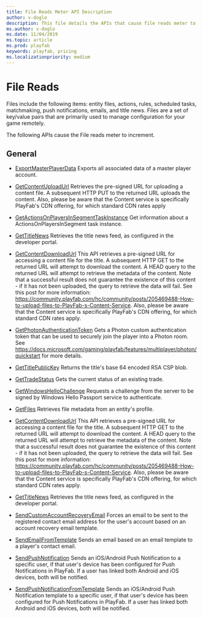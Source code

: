 ```yaml
---
title: File Reads Meter API Description
author: v-doglo
description: This file details the APIs that cause file reads meter to increment.
ms.author: v-doglo
ms.date: 11/04/2019
ms.topic: article
ms.prod: playfab
keywords: playfab, pricing
ms.localizationpriority: medium
---
```


# File Reads

Files include the following items: entity files, actions, rules, scheduled tasks, matchmaking, push notifications, emails, and title news. Files are a set of key/value pairs that are primarily used to manage configuration for your game remotely.

The following APIs cause the File reads meter to increment.

## General

- [ExportMasterPlayerData](https://docs.microsoft.com/rest/api/playfab/admin/account-management/exportmasterplayerdata?view=playfab-rest)
    Exports all associated data of a master player account.

- [GetContentUploadUrl](https://docs.microsoft.com/rest/api/playfab/admin/content/getcontentuploadurl?view=playfab-rest)
    Retrieves the pre-signed URL for uploading a content file. A subsequent HTTP PUT to the returned URL uploads the content. Also, please be aware that the Content service is specifically PlayFab's CDN offering, for which standard CDN rates apply

- [GetActionsOnPlayersInSegmentTaskInstance](https://docs.microsoft.com/rest/api/playfab/admin/scheduledtask/getactionsonplayersinsegmenttaskinstance?view=playfab-rest)
    Get information about a ActionsOnPlayersInSegment task instance.

- [GetTitleNews](https://docs.microsoft.com/rest/api/playfab/client/title-wide-data-management/gettitlenews?view=playfab-rest)
    Retrieves the title news feed, as configured in the developer portal.

- [GetContentDownloadUrl](https://docs.microsoft.com/rest/api/playfab/client/content/getcontentdownloadurl?view=playfab-rest)
    This API retrieves a pre-signed URL for accessing a content file for the title. A subsequent HTTP GET to the returned URL will attempt to download the content. A HEAD query to the returned URL will attempt to retrieve the metadata of the content. Note that a successful result does not guarantee the existence of this content - if it has not been uploaded, the query to retrieve the data will fail. See this post for more information: https://community.playfab.com/hc/community/posts/205469488-How-to-upload-files-to-PlayFab-s-Content-Service. Also, please be aware that the Content service is specifically PlayFab's CDN offering, for which standard CDN rates apply.

- [GetPhotonAuthenticationToken](https://docs.microsoft.com/rest/api/playfab/client/authentication/getphotonauthenticationtoken?view=playfab-rest)
    Gets a Photon custom authentication token that can be used to securely join the player into a Photon room. See https://docs.microsoft.com/gaming/playfab/features/multiplayer/photon/quickstart for more details.

- [GetTitlePublicKey](https://docs.microsoft.com/rest/api/playfab/client/authentication/gettitlepublickey?view=playfab-rest)
    Returns the title's base 64 encoded RSA CSP blob.

- [GetTradeStatus](https://docs.microsoft.com/rest/api/playfab/client/trading/gettradestatus?view=playfab-rest)
    Gets the current status of an existing trade.

- [GetWindowsHelloChallenge](https://docs.microsoft.com/rest/api/playfab/client/authentication/getwindowshellochallenge?view=playfab-rest)
    Requests a challenge from the server to be signed by Windows Hello Passport service to authenticate.

- [GetFiles](https://docs.microsoft.com/rest/api/playfab/data/file/getfiles?view=playfab-rest)
    Retrieves file metadata from an entity's profile.

- [GetContentDownloadUrl](https://docs.microsoft.com/rest/api/playfab/server/content/getcontentdownloadurl?view=playfab-rest)
    This API retrieves a pre-signed URL for accessing a content file for the title. A subsequent HTTP GET to the returned URL will attempt to download the content. A HEAD query to the returned URL will attempt to retrieve the metadata of the content. Note that a successful result does not guarantee the existence of this content - if it has not been uploaded, the query to retrieve the data will fail. See this post for more information: https://community.playfab.com/hc/community/posts/205469488-How-to-upload-files-to-PlayFab-s-Content-Service. Also, please be aware that the Content service is specifically PlayFab's CDN offering, for which standard CDN rates apply.

- [GetTitleNews](https://docs.microsoft.com/rest/api/playfab/server/title-wide-data-management/gettitlenews?view=playfab-rest)
    Retrieves the title news feed, as configured in the developer portal.

- [SendCustomAccountRecoveryEmail](https://docs.microsoft.com/rest/api/playfab/server/account-management/sendcustomaccountrecoveryemail?view=playfab-rest)
    Forces an email to be sent to the registered contact email address for the user's account based on an account recovery email template.

- [SendEmailFromTemplate](https://docs.microsoft.com/rest/api/playfab/server/account-management/sendemailfromtemplate?view=playfab-rest)
    Sends an email based on an email template to a player's contact email.

- [SendPushNotification](https://docs.microsoft.com/rest/api/playfab/server/account-management/sendpushnotification?view=playfab-rest)
    Sends an iOS/Android Push Notification to a specific user, if that user's device has been configured for Push Notifications in PlayFab. If a user has linked both Android and iOS devices, both will be notified.

- [SendPushNotificationFromTemplate](https://docs.microsoft.com/rest/api/playfab/server/account-management/sendpushnotificationfromtemplate?view=playfab-rest)
    Sends an iOS/Android Push Notification template to a specific user, if that user's device has been configured for Push Notifications in PlayFab. If a user has linked both Android and iOS devices, both will be notified.
